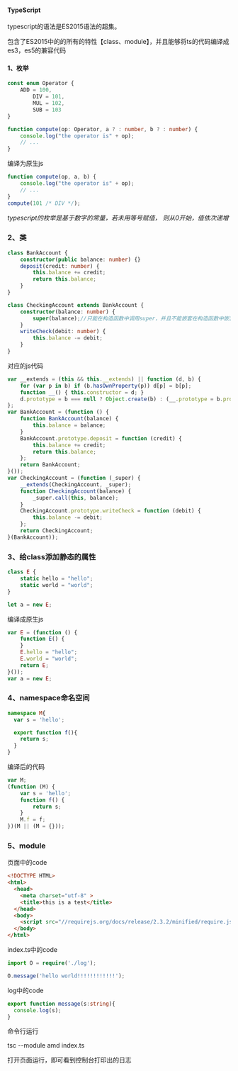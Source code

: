 #### TypeScript

typescript的语法是ES2015语法的超集。

包含了ES2015中的的所有的特性【class、module】，并且能够将ts的代码编译成es3，es5的兼容代码



#### 1、枚举

```typescript
const enum Operator {
    ADD = 100,
        DIV = 101,
        MUL = 102,
        SUB = 103
}

function compute(op: Operator, a ? : number, b ? : number) {
    console.log("the operator is" + op);
    // ...
}
```

编译为原生js

```javascript
function compute(op, a, b) {
    console.log("the operator is" + op);
    // ...
}
compute(101 /* DIV */);
```

*typescript的枚举是基于数字的常量，若未用等号赋值， 则从0开始，值依次递增*

### 2、类

```typescript
class BankAccount {
    constructor(public balance: number) {}
    deposit(credit: number) {
        this.balance += credit;
        return this.balance;
    }
}

class CheckingAccount extends BankAccount {
    constructor(balance: number) {
        super(balance);//只能在构造函数中调用super，并且不能嵌套在构造函数中嵌套的function中
    }
    writeCheck(debit: number) {
        this.balance -= debit;
    }
}
```

对应的js代码

```javascript
var __extends = (this && this.__extends) || function (d, b) {
    for (var p in b) if (b.hasOwnProperty(p)) d[p] = b[p];
    function __() { this.constructor = d; }
    d.prototype = b === null ? Object.create(b) : (__.prototype = b.prototype, new __());
};
var BankAccount = (function () {
    function BankAccount(balance) {
        this.balance = balance;
    }
    BankAccount.prototype.deposit = function (credit) {
        this.balance += credit;
        return this.balance;
    };
    return BankAccount;
}());
var CheckingAccount = (function (_super) {
    __extends(CheckingAccount, _super);
    function CheckingAccount(balance) {
        _super.call(this, balance);
    }
    CheckingAccount.prototype.writeCheck = function (debit) {
        this.balance -= debit;
    };
    return CheckingAccount;
}(BankAccount));
```

### 3、给class添加静态的属性

```typescript
class E {
    static hello = "hello";
    static world = "world";
}

let a = new E;
```

编译成原生js

```javascript
var E = (function () {
    function E() {
    }
    E.hello = "hello";
    E.world = "world";
    return E;
}());
var a = new E;
```

### 4、namespace命名空间

```typescript
namespace M{
  var s = 'hello';

  export function f(){
    return s;
  }
}
```

编译后的代码

```javascript
var M;
(function (M) {
    var s = 'hello';
    function f() {
        return s;
    }
    M.f = f;
})(M || (M = {}));
```

### 5、module

页面中的code

```html
<!DOCTYPE HTML>
<html>
  <head>
    <meta charset="utf-8" >
    <title>this is a test</title>
  </head>
  <body>
    <script src="//requirejs.org/docs/release/2.3.2/minified/require.js" data-main="./index"></script>
  </body>
</html>
```

index.ts中的code

```typescript
import O = require('./log');

O.message('hello world!!!!!!!!!!!!');

```

log中的code

```typescript
export function message(s:string){
  console.log(s);
}
```

命令行运行

tsc --module amd index.ts

打开页面运行，即可看到控制台打印出的日志



